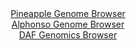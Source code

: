 <div id="Pineapple_Genome_Browser" align="center">
  <a href="https://igv.org/app/?sessionURL=blob:zZJda9swFIb_i6BlA8eWbMepDWXks83SbV1T10tLMYosO1psyZVkp2nIf59aNnazQnOxMdCFdNDHex49O9BSqZjgIAKujbo2QsACaiU2c1zVJf2MK6pAlONSUQtImlNJOaEg2oEcK43jqwtzcqV1rSLHYbruVJgXwlaejSv8JDjeKJuIyhmKssRLIbEWUjkDiVvhsKLtbOgS17Vt3vbsrpNhjR1c1ivBlXBqyot0Y.5Lf5XSgnJR0bRqSs1eAqQmj8mY2Tn.0E_mfUKoUjO6nWan_dm0f.ON49uzYHgbfzlP4iA5nrOCY91IejocLDQeBYk37yKc9ybnZ_qaTGfnizU58kbH48eaSapOUQ.d.Ai5XmjAMJ7Rx_.pZzPYgX0HuU8Scjke.dVNPR1khS9u6.t1tlp8faXvvQVKQRrjASAr2YsQtDwYWF036DxP0YkF4TMdKRiI7u4toCUma7P9bgf0tja2AEUfmhdxLCBkRiWIOiGEPRSGbtfv.TAM0d7agUaWfw_tJL4Ke9Dtu26Q5qzURuUsVbxWNubcbkluF08HsvTYKJRwe8ZYjB6aJOxXaLwgF0fu4CP6I00fGgLm8ZcPNK2.JdM_8e4tQWy9PFS2b1m7njRXfLs6cieL.BIOsqH7aRKX32eb.FVAh8HJhaywNvtNxSx_GtdiyTDXptAyxZasZHqbGI5iAyJjtREXEFEKYyKQxfIdtKCFuvD9b0G9_f3.Bw--">Pineapple Genome Browser</a>
</div>
<div id="Alphonso_Genome_Browser" align="center">
  <a href="https://igv.org/app/?sessionURL=blob:zZNdb9owFIb_iyWqTQpJ7EBCIqGJUugYXVrBAlurKjKJE1wSO7OdAEX897lo0246qVxsmpQL.8gf73n85AAaIiTlDAQAmbBrQggMINd8O8dlVZAQl0SCIMOFJAYQJCOCsISA4AAyLBWOZjd651qpSgaWRVXVLjHLuSkdE5f4mTO8lWbCS2vIiwKvuMCKC2ldCtxwi.ZNe0tWuKpMfbdjdq0UK2zholpzJrlVEZbHW31e_KsU54TxksRlXSh6ChDrPDpjamb4w2A5HyQJkXJK9pO0P5hOBgtnFN1fu8P76PbjMnKXF3OaM6xqQfrXodgsFjfLp0ylZLaPqMNJWMh6mn5rOVcXo11FBZF96MFeB0LHdjUYylKy.5961h89s.8eGoQTkbkIZauxKzq1N22u_NKfiM0f.j4aoOBJrT0AyVp4AbQNXTa6yG2_DGHPsG1f0xGcguDh0QBK4GSjlz8cgNpX2hYgyff6JI4BuEiJAEHbt20P.j7qdryO7fvwaBxALYq_h3YczXzPRgOE3DijhdIqp7FklTQxY2aTZGb.fCbLu.FiMefTFhqjdE4S12FPd8lTOHI30XD7Kk1PE9CXnx5Qt_qWTP_Eu7cEMdXqXNn2n7qfd94XO5RfQzbZtdBlvpgoOGS3avz6b_YC6Dw4GRclVnq9rujpT.MaLChmShcaKumKFlTtl5oj34IAIkeLCxJecG0iEPnqnW3YBuza738L6hwfjz8A">Alphonso Genome Browser</a>
</div>


<div id="DAF_Genomics_Browser" align="center">
  <a href="https://igv.org/app/?sessionURL=blob:tZFra9swFIb_i6D95Jt8iWNDGF6bdqElLc28bCklnNjHl9WyPEme04X89wmvY7BRxqADSehwLu8rPQfyFYWseUti4lo0sCglBpEVH1bAugaXwFCSuIBGokEEFiiwzZDEB1KAVJDeXevOSqlOxradQ2GW2HJWZ9KSngWdKXmvKtSlpmsBg2.8hUFaGWe6WIENTVfxVnIbsgylNB27w7bcDqCPn7ntOBK3rG9UPaputQltLLcK0G7rNsf9X4z8B2W96jfJepWM_Vf4tMhnydUi.eDN083l5GyT3rxbp5P16aouW1C9wNnixL14.x5h8G7OdysdBOX1bs6i27NA7B.nJ9756Xzf1QLljIZ06lPq0YAcDdLwrNcYSFYJGlPfCN2p4fq..Xz1gon.B8FrEt8_GEQJyB51.f2BqKdOwyISv_QjN4NwkaMgsRk5TkijyA380HeiiB6NA.lF88o0L9K7KHTcxHUn1g6Y1i_qZvxCLfRn8rVQ_jZZ739F9TH8JN3bJV1.LuU.yJfDoGCT0yG5TF7AZJAXn1VwwUDp1I_wGQo0Wo1hq35R8Y4Px.8-">DAF Genomics Browser</a>
</div>

